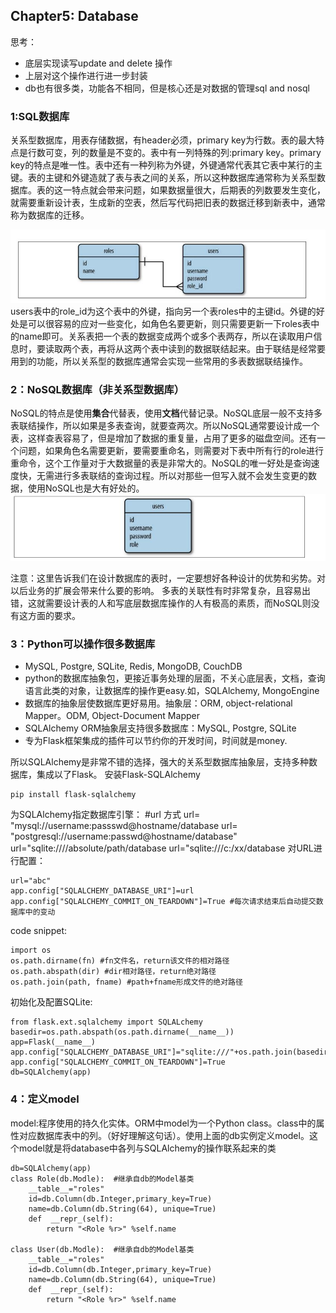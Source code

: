 ## Chapter5: Database

思考：

-  底层实现读写update and delete 操作
- 上层对这个操作进行进一步封装
- db也有很多类，功能各不相同，但是核心还是对数据的管理sql and nosql


### 1:SQL数据库
关系型数据库，用表存储数据，有header必须，primary key为行数。表的最大特点是行数可变，列的数量是不变的。表中有一列特殊的列:primary key。primary key的特点是唯一性。表中还有一种列称为外键，外键通常代表其它表中某行的主键。表的主键和外键造就了表与表之间的关系，所以这种数据库通常称为关系型数据库。表的这一特点就会带来问题，如果数据量很大，后期表的列数要发生变化，就需要重新设计表，生成新的空表，然后写代码把旧表的数据迁移到新表中，通常称为数据库的迁移。


![](/assets/role.jpg)
users表中的role_id为这个表中的外键，指向另一个表roles中的主键id。外键的好处是可以很容易的应对一些变化，如角色名要更新，则只需要更新一下roles表中的name即可。关系表把一个表的数据变成两个或多个表两存，所以在读取用户信息时，要读取两个表，再将从这两个表中读到的数据联结起来。由于联结是经常要用到的功能，所以关系型的数据库通常会实现一些常用的多表数据联结操作。
### 2：NoSQL数据库（非关系型数据库）
NoSQL的特点是使用**集合**代替表，使用**文档**代替记录。NoSQL底层一般不支持多表联结操作，所以如果是多表查询，就要查两次。所以NoSQL通常要设计成一个表，这样查表容易了，但是增加了数据的重复量，占用了更多的磁盘空间。还有一个问题，如果角色名需要更新，要需要重命名，则需要对下表中所有行的role进行重命令，这个工作量对于大数据量的表是非常大的。NoSQL的唯一好处是查询速度快，无需进行多表联结的查询过程。所以对那些一但写入就不会发生变更的数据，使用NoSQL也是大有好处的。
![](/assets/rol.jpg)

注意：这里告诉我们在设计数据库的表时，一定要想好各种设计的优势和劣势。对以后业务的扩展会带来什么要的影响。
多表的关联性有时非常复杂，且容易出错，这就需要设计表的人和写底层数据库操作的人有极高的素质，而NoSQL则没有这方面的要求。

### 3：Python可以操作很多数据库
- MySQL, Postgre, SQLite, Redis, MongoDB, CouchDB
- python的数据库抽象包，更接近事务处理的层面，不关心底层表，文档，查询语言此类的对象，让数据库的操作更easy.如，SQLAlchemy, MongoEngine
- 数据库的抽象层使数据库更好易用。抽象层：ORM, object-relational Mapper。ODM, Object-Document Mapper
- SQLAlchemy ORM抽象层支持很多数据库：MySQL, Postgre, SQLite
- 专为Flask框架集成的插件可以节约你的开发时间，时间就是money.

所以SQLAlchemy是非常不错的选择，强大的关系型数据库抽象层，支持多种数据库，集成以了Flask。
安装Flask-SQLAlchemy

```
pip install flask-sqlalchemy
```



为SQLAlchemy指定数据库引擎：
    #url 方式
    url= "mysql://username:passswd@hostname/database
    url= "postgresql://username:passwd@hostname/database"
    url="sqlite:////absolute/path/database
    url="sqlite:///c:/xx/database
对URL进行配置：
```
url="abc"
app.config["SQLALCHEMY_DATABASE_URI"]=url
app.config["SQLALCHEMY_COMMIT_ON_TEARDOWN"]=True #每次请求结束后自动提交数据库中的变动
```
code snippet:
```
import os 
os.path.dirname(fn) #fn文件名，return该文件的相对路径 
os.path.abspath(dir) #dir相对路径，return绝对路径
os.path.join(path, fname) #path+fname形成文件的绝对路径
```
初始化及配置SQLite:
```
from flask.ext.sqlalchemy import SQLALchemy
basedir=os.path.abspath(os.path.dirname(__name__))
app=Flask(__name__)
app.config["SQLALCHEMY_DATABASE_URI"]="sqlite:///"+os.path.join(basedir,"data.sqlite")
app.config["SQLALCHEMY_COMMIT_ON_TEARDOWN"]=True
db=SQLAlchemy(app)
```

### 4：定义model
model:程序使用的持久化实体。ORM中model为一个Python class。class中的属性对应数据库表中的列。（好好理解这句话）。使用上面的db实例定义model。这个model就是将database中各列与SQLAlchemy的操作联系起来的类
```
db=SQLAlchemy(app)
class Role(db.Modle):  #继承自db的Model基类
    __table__="roles"
    id=db.Column(db.Integer,primary_key=True)
    name=db.Column(db.String(64), unique=True)
    def  __repr_(self):
        return "<Role %r>" %self.name

class User(db.Modle):  #继承自db的Model基类
    __table__="roles"
    id=db.Column(db.Integer,primary_key=True)
    name=db.Column(db.String(64), unique=True)
    def  __repr_(self):
        return "<Role %r>" %self.name



```


    
    




